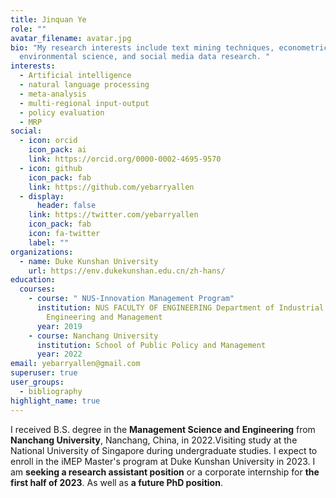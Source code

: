 ```yaml
---
title: Jinquan Ye
role: ""
avatar_filename: avatar.jpg
bio: "My research interests include text mining techniques, econometrics,
  environmental science, and social media data research. "
interests:
  - Artificial intelligence
  - natural language processing
  - meta-analysis
  - multi-regional input-output
  - policy evaluation
  - MRP
social:
  - icon: orcid
    icon_pack: ai
    link: https://orcid.org/0000-0002-4695-9570
  - icon: github
    icon_pack: fab
    link: https://github.com/yebarryallen
  - display:
      header: false
    link: https://twitter.com/yebarryallen
    icon_pack: fab
    icon: fa-twitter
    label: ""
organizations:
  - name: Duke Kunshan University
    url: https://env.dukekunshan.edu.cn/zh-hans/
education:
  courses:
    - course: " NUS-Innovation Management Program"
      institution: NUS FACULTY OF ENGINEERING Department of Industrial Systems
        Engineering and Management
      year: 2019
    - course: Nanchang University
      institution: School of Public Policy and Management
      year: 2022
email: yebarryallen@gmail.com
superuser: true
user_groups:
  - bibliography
highlight_name: true
---
```

I received B.S. degree in the **Management Science and Engineering** from **Nanchang University**, Nanchang, China, in 2022.Visiting study at the National University of Singapore during undergraduate studies. I expect to enroll in the iMEP Master's program at Duke Kunshan University in 2023. I am **seeking a research assistant position** or a corporate internship for **the first half of 2023**. As well as **a future PhD position**.